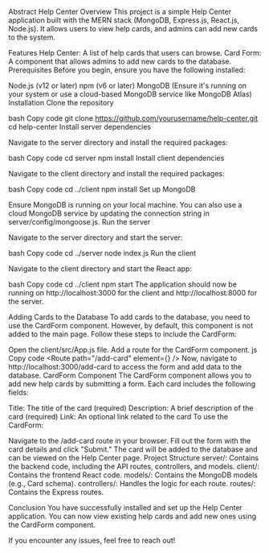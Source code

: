 Abstract Help Center
Overview
This project is a simple Help Center application built with the MERN stack (MongoDB, Express.js, React.js, Node.js). It allows users to view help cards, and admins can add new cards to the system.

Features
Help Center: A list of help cards that users can browse.
Card Form: A component that allows admins to add new cards to the database.
Prerequisites
Before you begin, ensure you have the following installed:

Node.js (v12 or later)
npm (v6 or later)
MongoDB (Ensure it's running on your system or use a cloud-based MongoDB service like MongoDB Atlas)
Installation
Clone the repository

bash
Copy code
git clone https://github.com/yourusername/help-center.git
cd help-center
Install server dependencies

Navigate to the server directory and install the required packages:

bash
Copy code
cd server
npm install
Install client dependencies

Navigate to the client directory and install the required packages:

bash
Copy code
cd ../client
npm install
Set up MongoDB

Ensure MongoDB is running on your local machine.
You can also use a cloud MongoDB service by updating the connection string in server/config/mongoose.js.
Run the server

Navigate to the server directory and start the server:

bash
Copy code
cd ../server
node index.js
Run the client

Navigate to the client directory and start the React app:

bash
Copy code
cd ../client
npm start
The application should now be running on http://localhost:3000 for the client and http://localhost:8000 for the server.

Adding Cards to the Database
To add cards to the database, you need to use the CardForm component. However, by default, this component is not added to the main page. Follow these steps to include the CardForm:

Open the client/src/App.js file.
Add a route for the CardForm component.
js
Copy code
<Route path="/add-card" element={<CardForm />} />
Now, navigate to http://localhost:3000/add-card to access the form and add data to the database.
CardForm Component
The CardForm component allows you to add new help cards by submitting a form. Each card includes the following fields:

Title: The title of the card (required)
Description: A brief description of the card (required)
Link: An optional link related to the card
To use the CardForm:

Navigate to the /add-card route in your browser.
Fill out the form with the card details and click "Submit."
The card will be added to the database and can be viewed on the Help Center page.
Project Structure
server/: Contains the backend code, including the API routes, controllers, and models.
client/: Contains the frontend React code.
models/: Contains the MongoDB models (e.g., Card schema).
controllers/: Handles the logic for each route.
routes/: Contains the Express routes.


Conclusion
You have successfully installed and set up the Help Center application. You can now view existing help cards and add new ones using the CardForm component.

If you encounter any issues, feel free to reach out!